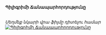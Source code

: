 **Պիլիգրիմի Ճանապարհորդությունը**

\
_Սեղմեք նկարի վրա ֆիլմը դիտելու համար_
[![Պիլիգրիմի Ճանապարհորդությունը](https://i.ytimg.com/vi/dmwJWVCfGlg/maxresdefault.jpg)](https://www.youtube.com/watch?v=T_gbQ2LYumg&t=6186s)
